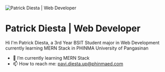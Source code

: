 ![Patrick Diesta | Web Developer](https://i.pinimg.com/originals/92/75/1e/92751e0ca5fb8b890839121c472df4f3.gif)
# Patrick Diesta | Web Developer

Hi I'm Patrick Diesta, a 3rd Year BSIT Student major in Web Development currently learning MERN Stack in PHINMA University of Pangasinan

- 🌱 I’m currently learning MERN Stack 
- 📫 How to reach me: pavi.diesta.up@phinmaed.com 






